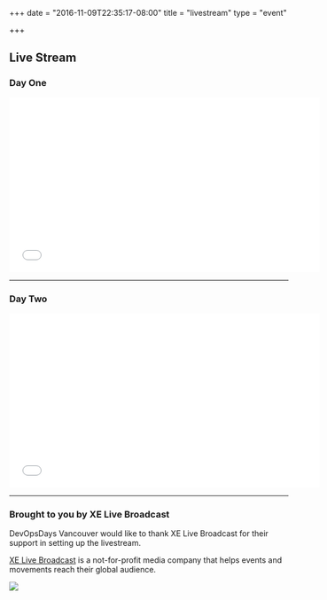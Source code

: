 +++
date = "2016-11-09T22:35:17-08:00"
title = "livestream"
type = "event"


+++


## Live Stream

<div>
    <div>
        <h3>Day One</h3>
        <iframe width="560" height="315" src="//www.youtube.com/embed/ww8k7yxM-UI" frameborder="0" allowfullscreen></iframe>
    </div>
    <div>
        <hr>
    </div>
    <div>
        <h3>Day Two</h3>
        <iframe width="560" height="315" src="//www.youtube.com/embed/nSZhiqPUu_k" frameborder="0" allowfullscreen></iframe>
    </div>
    <hr>
    <div>
        <h3>Brought to you by XE Live Broadcast</h3>
        <p>DevOpsDays Vancouver would like to thank XE Live Broadcast for their support in setting up the livestream.</p>
        <p><a href="http://www.xelivebroadcast.com/">XE Live Broadcast</a> is a not-for-profit media company that helps events and movements reach their global audience.</p>
        <img src="/events/2016-vancouver/logos/xe-live-broadcast.jpg">
    </div>
</div>
